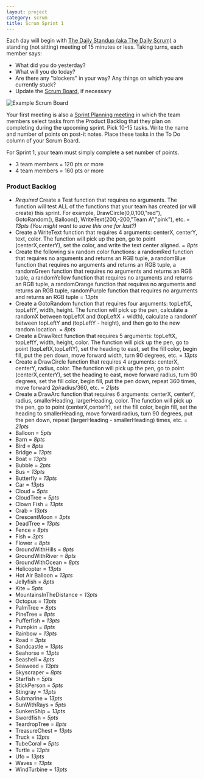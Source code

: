 ```yaml
---
layout: project
category: scrum
title: Scrum Sprint 1
---
```

Each day will begin with [The Daily Standup (aka The Daily Scrum)](https://www.mountaingoatsoftware.com/agile/scrum/meetings/daily-scrum) a standing (not sitting) meeting of 15 minutes or less. Taking turns, each member says:
  - What did you do yesterday?
  - What will you do today?
  - Are there any "blockers" in your way? Any things on which you are currently stuck?
  - Update the [Scrum Board](https://www.mountaingoatsoftware.com/agile/scrum/scrum-tools/task-boards), if necessary

![Example Scrum Board](/apcsp\scrum\scrum-board.jpg)

Your first meeting is also a [Sprint Planning meeting](https://www.mountaingoatsoftware.com/agile/scrum/meetings/sprint-planning-meeting) in which the team members select tasks from the Product Backlog that they plan on completing during the upcoming sprint. Pick 10-15 tasks. Write the name and number of points on post-it notes. Place these tasks in the To Do column of your Scrum Board.

For Sprint 1, your team must simply complete a set number of points.
  - 3 team members = 120 pts or more
  - 4 team members = 160 pts or more

### Product Backlog

  - *Required* Create a Test function that requires no arguments. The function will test ALL of the functions that your team has created (or will create) this sprint. For example, DrawCircle(0,0,100,"red"), GotoRandom(), Balloon(), WriteText(200,-200,"Team A","pink"), etc. = *13pts (You might want to save this one for last?)*
  - Create a WriteText function that requires 4 arguments: centerX, centerY, text, color. The function will pick up the pen, go to point (centerX,centerY), set the color, and write the text center aligned. = *8pts*
  - Create the following six random color functions: a randomRed function that requires no arguments and returns an RGB tuple, a randomBlue function that requires no arguments and returns an RGB tuple, a randomGreen function that requires no arguments and returns an RGB tuple, a randomYellow function that requires no arguments and returns an RGB tuple, a randomOrange function that requires no arguments and returns an RGB tuple, randomPurple function that requires no arguments and returns an RGB tuple = *13pts*
  - Create a GotoRandom function that requires four arguments: topLeftX, topLeftY, width, height. The function will pick up the pen, calculate a randomX between topLeftX and (topLeftX + width), calculate a randomY between topLeftY and (topLeftY - height), and then go to the new random location. = *8pts*
  - Create a DrawRect function that requires 5 arguments: topLeftX, topLeftY, width, height, color. The function will pick up the pen, go to point (topLeftX,topLeftY), set the heading to east, set the fill color, begin fill, put the pen down, move forward width, turn 90 degrees, etc. = *13pts*
  - Create a DrawCircle function that requires 4 arguments: centerX, centerY, radius, color. The function will pick up the pen, go to point (centerX,centerY), set the heading to east, move forward radius, turn 90 degrees, set the fill color, begin fill, put the pen down, repeat 360 times, move forward 2*pi*radius/360, etc. = *21pts*
  - Create a DrawArc function that requires 6 arguments: centerX, centerY, radius, smallerHeading, largerHeading, color. The function will pick up the pen, go to point (centerX,centerY), set the fill color, begin fill, set the heading to smallerHeading, move forward radius, turn 90 degrees, put the pen down, repeat (largerHeading - smallerHeading) times, etc. = *21pts*
  - Balloon = *5pts*
  - Barn = *8pts*
  - Bird = *8pts*
  - Bridge = *13pts*
  - Boat = *13pts*
  - Bubble = *2pts*
  - Bus = *13pts*
  - Butterfly = *13pts*
  - Car = *13pts*
  - Cloud = *5pts*
  - CloudTree = *5pts*
  - Clown Fish = *13pts*
  - Crab = *13pts*
  - CrescentMoon = *3pts*
  - DeadTree = *13pts*
  - Fence = *8pts*
  - Fish = *3pts*
  - Flower = *8pts*
  - GroundWithHills = *8pts*
  - GroundWithRiver = *8pts*
  - GroundWithOcean = *8pts*
  - Helicopter = *13pts*
  - Hot Air Balloon = *13pts*
  - Jellyfish = *8pts*
  - Kite = *5pts*
  - MountainsInTheDistance = *13pts*
  - Octopus = *13pts*
  - PalmTree = *8pts*
  - PineTree = *8pts*
  - Pufferfish = *13pts*
  - Pumpkin = *8pts*
  - Rainbow = *13pts*
  - Road = *3pts*
  - Sandcastle = *13pts*
  - Seahorse = *13pts*
  - Seashell = *8pts*
  - Seaweed = *13pts*
  - Skyscraper = *8pts*
  - Starfish = *5pts*
  - StickPerson = *5pts*
  - Stingray = *13pts*
  - Submarine = *13pts*
  - SunWithRays = *5pts*
  - SunkenShip = *13pts*
  - Swordfish = *5pts*
  - TeardropTree = *8pts*
  - TreasureChest = *13pts*
  - Truck = *13pts*
  - TubeCoral = *5pts*
  - Turtle = *13pts*
  - Ufo = *13pts*
  - Waves = *13pts*
  - WindTurbine = *13pts*

